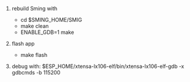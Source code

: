 1) rebuild Sming with
   - cd $SMING_HOME/SMIG 
   - make clean
   - ENABLE_GDB=1 make

2) flash app
   - make flash
 
3) debug with: 
    $ESP_HOME/xtensa-lx106-elf/bin/xtensa-lx106-elf-gdb -x gdbcmds -b 115200